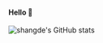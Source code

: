 #### Hello 🌿

![shangde's GitHub stats](https://github-readme-stats.vercel.app/api?username=shangde&show_icons=true&theme=radical)
